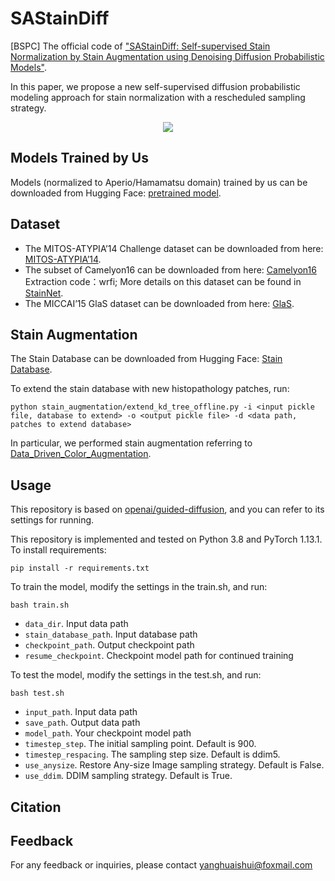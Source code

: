 # SAStainDiff
[BSPC] The official code of ["SAStainDiff: Self-supervised Stain Normalization by Stain Augmentation using Denoising Diffusion Probabilistic Models"](https://www.sciencedirect.com/science/article/abs/pii/S1746809425003726).

In this paper, we propose a new self-supervised diffusion probabilistic modeling approach for stain normalization with a rescheduled sampling strategy.
<p align="center">
<img src=assets/fig1.png />
</p>

## Models Trained by Us
Models (normalized to Aperio/Hamamatsu domain) trained by us can be downloaded from Hugging Face: [pretrained model](https://huggingface.co/yhuaishui/SAStainDiff/tree/main).

## Dataset
- The MITOS-ATYPIA’14 Challenge dataset can be downloaded from here: [MITOS-ATYPIA’14](https://mitos-atypia-14.grand-challenge.org/).
- The subset of Camelyon16 can be downloaded from here: [Camelyon16](https://pan.baidu.com/s/1_k7l3wL0vrP26Yc6kkcWEQ#list/path=%2F) Extraction code：wrfi; More details on this dataset can be found in [StainNet](https://github.com/khtao/StainNet).
- The MICCAI’15 GlaS dataset can be downloaded from here: [GlaS](https://academictorrents.com/details/208814dd113c2b0a242e74e832ccac28fcff74e5).

## Stain Augmentation
The Stain Database can be downloaded from Hugging Face: [Stain Database](https://huggingface.co/yhuaishui/SAStainDiff/resolve/main/stain_database.pickle?download=true).

To extend the stain database with new histopathology patches, run:
```database
python stain_augmentation/extend_kd_tree_offline.py -i <input pickle file, database to extend> -o <output pickle file> -d <data path, patches to extend database>
```
In particular, we performed stain augmentation referring to [Data_Driven_Color_Augmentation](https://github.com/ilmaro8/Data_Driven_Color_Augmentation).

## Usage

This repository is based on [openai/guided-diffusion](https://github.com/openai/guided-diffusion), and you can refer to its settings for running.

This repository is implemented and tested on Python 3.8 and PyTorch 1.13.1.
To install requirements:

```setup
pip install -r requirements.txt
```

To train the model, modify the settings in the train.sh, and run:

```train
bash train.sh
```
- `data_dir`. Input data path
- `stain_database_path`. Input database path
- `checkpoint_path`. Output checkpoint path
- `resume_checkpoint`. Checkpoint model path for continued training

To test the model, modify the settings in the test.sh, and run:

```test
bash test.sh
```
- `input_path`. Input data path
- `save_path`. Output data path
- `model_path`. Your checkpoint model path
- `timestep_step`. The initial sampling point. Default is 900.
- `timestep_respacing`. The sampling step size. Default is ddim5.
- `use_anysize`. Restore Any-size Image sampling strategy. Default is False.
- `use_ddim`. DDIM sampling strategy. Default is True.
  
## Citation

## Feedback

For any feedback or inquiries, please contact yanghuaishui@foxmail.com
